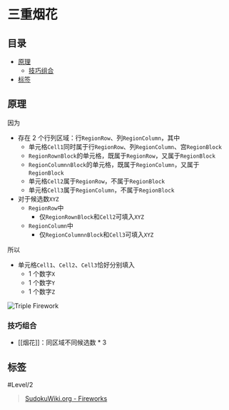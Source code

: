 # 三重烟花

<!-- START doctoc generated TOC please keep comment here to allow auto update -->
<!-- DON'T EDIT THIS SECTION, INSTEAD RE-RUN doctoc TO UPDATE -->
## 目录

- [原理](#%E5%8E%9F%E7%90%86)
  - [技巧组合](#%E6%8A%80%E5%B7%A7%E7%BB%84%E5%90%88)
- [标签](#%E6%A0%87%E7%AD%BE)

<!-- END doctoc generated TOC please keep comment here to allow auto update -->

## 原理

因为
- 存在 2 个行列区域：行`RegionRow`、列`RegionColumn`，其中
	- 单元格`Cell1`同时属于行`RegionRow`、列`RegionColumn`、宫`RegionBlock`
	- `RegionRow∩Block`的单元格，既属于`RegionRow`，又属于`RegionBlock`
	- `RegionColumn∩Block`的单元格，既属于`RegionColumn`，又属于`RegionBlock`
	- 单元格`Cell2`属于`RegionRow`，不属于`RegionBlock`
	- 单元格`Cell3`属于`RegionColumn`，不属于`RegionBlock`
- 对于候选数`XYZ`
	- `RegionRow`中
		- 仅`RegionRow∩Block`和`Cell2`可填入`XYZ`
	- `RegionColumn`中
		- 仅`RegionColumn∩Block`和`Cell3`可填入`XYZ`

所以
- 单元格`Cell1`、`Cell2`、`Cell3`恰好分别填入
	- 1 个数字`X`
	- 1 个数字`Y`
	- 1 个数字`Z`

![Triple Firework](https://www.sudokuwiki.org/PuzImages/Firework2.png)

###  技巧组合

- [[烟花]]：同区域不同候选数 * 3

## 标签

#Level/2

> [SudokuWiki.org - Fireworks](https://www.sudokuwiki.org/Fireworks)
